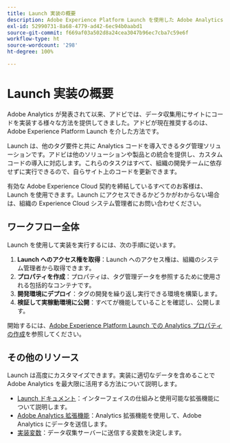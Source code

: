 ```yaml
---
title: Launch 実装の概要
description: Adobe Experience Platform Launch を使用した Adobe Analytics の実装方法を説明します。
exl-id: 52990731-8a68-4779-ad42-6ec94b0aabd1
source-git-commit: f669af03a502d8a24cea3047b96ec7cba7c59e6f
workflow-type: ht
source-wordcount: '298'
ht-degree: 100%

---
```


# Launch 実装の概要

Adobe Analytics が発表されて以来、アドビでは、データ収集用にサイトにコードを実装する様々な方法を提供してきました。アドビが現在推奨するのは、Adobe Experience Platform Launch を介した方法です。

Launch は、他のタグ要件と共に Analytics コードを導入できるタグ管理ソリューションです。アドビは他のソリューションや製品との統合を提供し、カスタムコードの導入に対応します。これらのタスクはすべて、組織の開発チームに依存せずに実行できるので、自らサイト上のコードを更新できます。

有効な Adobe Experience Cloud 契約を締結しているすべてのお客様は、Launch を使用できます。Launch にアクセスできるかどうかがわからない場合は、組織の Experience Cloud システム管理者にお問い合わせください。

## ワークフロー全体

Launch を使用して実装を実行するには、次の手順に従います。

1. **Launch へのアクセス権を取得**：Launch へのアクセス権は、組織のシステム管理者から取得できます。
2. **プロパティを作成**：プロパティは、タグ管理データを参照するために使用される包括的なコンテナです。
3. **開発環境にデプロイ**：タグの開発を繰り返し実行できる環境を構築します。
4. **検証して実稼動環境に公開**：すべてが機能していることを確認し、公開します。

開始するには、[Adobe Experience Platform Launch での Analytics プロパティの作成](create-analytics-property.md)を参照してください。

## その他のリソース

Launch は高度にカスタマイズできます。実装に適切なデータを含めることで Adobe Analytics を最大限に活用する方法について説明します。

* [Launch ドキュメント](https://experienceleague.adobe.com/docs/launch/using/overview.html?lang=ja)：インターフェイスの仕組みと使用可能な拡張機能について説明します。
* [Adobe Analytics 拡張機能](https://experienceleague.adobe.com/docs/launch/using/extensions-ref/adobe-extension/analytics-extension/overview.html?lang=ja)：Analytics 拡張機能を使用して、Adobe Analytics にデータを送信します。
* [実装変数](../vars/overview.md)：データ収集サーバーに送信する変数を決定します。
